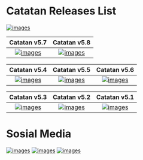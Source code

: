 # Catatan Releases List

[![images](images/20220401_144155.jpg)](https://github.com/FrogasQ/Catatan)

| Catatan v5.7 | Catatan v5.8 |
| :----------: | :----------: |
| [![images](https://raw.githubusercontent.com/FrogasQ/Catatan/main/images/button_10.png)](https://github.com/FrogasQ/Catatan/releases/download/5.7/Catatan_v5.7.apk) | [![images](https://raw.githubusercontent.com/FrogasQ/Catatan/main/images/button_10.png)](https://github.com/FrogasQ/Catatan/releases/download/5.8/Catatan_v5.8.apk) |

| Catatan v5.4  | Catatan v5.5 | Catatan v5.6 |
| :-----------: | :----------: | :----------: |
| [![images](https://raw.githubusercontent.com/FrogasQ/Catatan/main/images/button_10.png)](https://github.com/FrogasQ/Catatan/releases/download/5.4/Catatan_v5.4.apk) | [![images](https://raw.githubusercontent.com/FrogasQ/Catatan/main/images/button_10.png)](https://github.com/FrogasQ/Catatan/releases/download/5.5/Catatan_v5.5.apk) | [![images](https://raw.githubusercontent.com/FrogasQ/Catatan/main/images/button_10.png)](https://github.com/FrogasQ/Catatan/releases/download/5.6/Catatan_v5.6.apk)

| Catatan v5.3 | Catatan v5.2 | Catatan v5.1 |
| :----------: | :----------: | :----------: |
| [![images](https://raw.githubusercontent.com/FrogasQ/Catatan/main/images/button_10.png)](https://github.com/FrogasQ/Catatan/releases/download/5.3/Catatan_v5.3.apk) | [![images](https://raw.githubusercontent.com/FrogasQ/Catatan/main/images/button_10.png)](https://github.com/FrogasQ/Catatan/releases/download/5.2/Catatan_v5.2.apk) | [![images](https://raw.githubusercontent.com/FrogasQ/Catatan/main/images/button_10.png)](https://github.com/FrogasQ/Catatan/releases/download/5.1/Catatan_v5.1.apk) |

# Sosial Media

[![images](images/button_4.png)](https://www.instagram.com/mmadeza_) [![images](images/button_6.png)](https://mobile.twitter.com/mmadeza_) [![images](images/button_5.png)](https://t.me/RezaByID)
